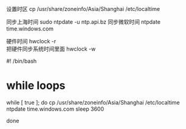 设置时区
cp /usr/share/zoneinfo/Asia/Shanghai /etc/localtime


同步上海时间
sudo ntpdate -u ntp.api.bz
同步微软时间
ntpdate time.windows.com

硬件时间 hwclock -r  
把硬件同步系统时间里面  hwclock -w 



#! /bin/bash 
# while loops 
  
while [ true ];
do
  cp /usr/share/zoneinfo/Asia/Shanghai /etc/localtime
  ntpdate time.windows.com
  sleep 3600
  
done

